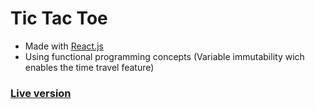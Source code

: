 # Tic Tac Toe
* Made with [React.js](https://facebook.github.io/react/)
* Using functional programming concepts (Variable immutability wich enables the time travel feature)
### [Live version](https://mkrupauskas.github.io/Tic-Tac-Toe-React.js)
